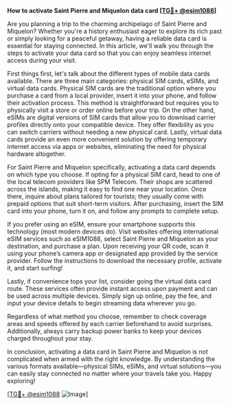 **How to activate Saint Pierre and Miquelon data card [[TG💪+ @esim1088](https://t.me/s/esim1088)]**

Are you planning a trip to the charming archipelago of Saint Pierre and Miquelon? Whether you're a history enthusiast eager to explore its rich past or simply looking for a peaceful getaway, having a reliable data card is essential for staying connected. In this article, we'll walk you through the steps to activate your data card so that you can enjoy seamless internet access during your visit.

First things first, let's talk about the different types of mobile data cards available. There are three main categories: physical SIM cards, eSIMs, and virtual data cards. Physical SIM cards are the traditional option where you purchase a card from a local provider, insert it into your phone, and follow their activation process. This method is straightforward but requires you to physically visit a store or order online before your trip. On the other hand, eSIMs are digital versions of SIM cards that allow you to download carrier profiles directly onto your compatible device. They offer flexibility as you can switch carriers without needing a new physical card. Lastly, virtual data cards provide an even more convenient solution by offering temporary internet access via apps or websites, eliminating the need for physical hardware altogether.

For Saint Pierre and Miquelon specifically, activating a data card depends on which type you choose. If opting for a physical SIM card, head to one of the local telecom providers like SPM Telecom. Their shops are scattered across the islands, making it easy to find one near your location. Once there, inquire about plans tailored for tourists; they usually come with prepaid options that suit short-term visitors. After purchasing, insert the SIM card into your phone, turn it on, and follow any prompts to complete setup.

If you prefer using an eSIM, ensure your smartphone supports this technology (most modern devices do). Visit websites offering international eSIM services such as eSIM1088, select Saint Pierre and Miquelon as your destination, and purchase a plan. Upon receiving your QR code, scan it using your phone’s camera app or designated app provided by the service provider. Follow the instructions to download the necessary profile, activate it, and start surfing!

Lastly, if convenience tops your list, consider going the virtual data card route. These services often provide instant access upon payment and can be used across multiple devices. Simply sign up online, pay the fee, and input your device details to begin streaming data wherever you go.

Regardless of what method you choose, remember to check coverage areas and speeds offered by each carrier beforehand to avoid surprises. Additionally, always carry backup power banks to keep your devices charged throughout your stay.

In conclusion, activating a data card in Saint Pierre and Miquelon is not complicated when armed with the right knowledge. By understanding the various formats available—physical SIMs, eSIMs, and virtual solutions—you can easily stay connected no matter where your travels take you. Happy exploring! 

[[TG💪+ @esim1088](https://t.me/s/esim1088) ![Image](https://i.postimg.cc/Y0z9fWf4/image.png)]